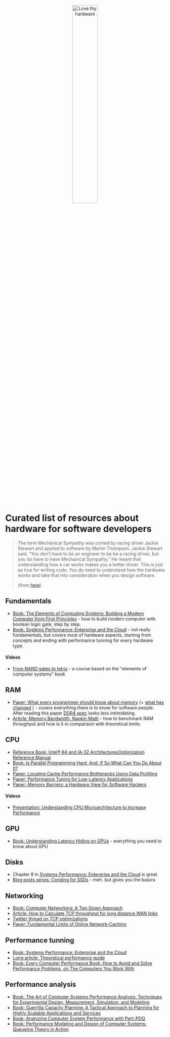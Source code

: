 <p align="center">
  <img src="https://user-images.githubusercontent.com/502482/92668997-502cdb80-f2de-11ea-8f30-f38b9849d8d8.png" alt="Love thy hardware" width="40%">
</p>

# Curated list of resources about hardware for software developers

> The term Mechanical Sympathy was coined by racing driver Jackie Stewart and applied to software by Martin Thompson. Jackie Stewart said, “You don’t have to be an engineer to be be a racing driver, but you do have to have Mechanical Sympathy.” He meant that understanding how a car works makes you a better driver. This is just as true for writing code. You do need to understand how the hardware works and take that into consideration when you design software. 
>
>(from [here](https://dzone.com/articles/mechanical-sympathy))

## Fundamentals

* [Book: The Elements of Computing Systems: Building a Modern Computer from First Principles](https://www.amazon.com/Elements-Computing-Systems-Building-Principles/dp/0262640686) - how to build modern computer with boolean logic gate, step by step.
* [Book: Systems Performance: Enterprise and the Cloud](https://www.amazon.com/Systems-Performance-Enterprise-Brendan-Gregg/dp/0133390098) - not really fundamentals, but covers most of hardware aspects, starting from concepts and ending with performance tunning for every hardware type.

#### Videos

* [From NAND gates to tetris](https://www.coursera.org/learn/build-a-computer) - a course based on the "elements of computer systems" book

## RAM 

* [Paper: What every programmer should know about memory](https://akkadia.org/drepper/cpumemory.pdf) (+ [what has changed](https://stackoverflow.com/questions/8126311/what-every-programmer-should-know-about-memory) ) - covers everything there is to know for software people. After reading this paper [DDR4 spec](https://en.wikipedia.org/wiki/DDR4_SDRAM#Modules) looks less intimidating. 
* [Article: Memory Bandwidth. Napkin Math](https://www.forrestthewoods.com/blog/memory-bandwidth-napkin-math/) - how to benchmark RAM throughput and how is it in comparison with theoretical limits. 

## CPU

* [Reference Book: Intel® 64 and IA-32 ArchitecturesOptimization Reference Manual](https://software.intel.com/content/dam/develop/public/us/en/documents/64-ia-32-architectures-optimization-manual.pdf)
* [Book: Is Parallel Programming Hard, And, If So,What Can You Do About It?](https://mirrors.edge.kernel.org/pub/linux/kernel/people/paulmck/perfbook/perfbook.2019.12.22a.pdf)
* [Paper: Locating  Cache  Performance  Bottlenecks  Using  Data  Profiling](https://people.csail.mit.edu/nickolai/papers/pesterev-dprof.pdf)
* [Paper: Performance Tuning for Low-Latency Applications](https://s3-eu-west-1.amazonaws.com/aitusoftware-doc-public/downloads/PerformanceTuningHandbook.pdf)
* [Paper: Memory Barriers: a Hardware View for Software Hackers](http://www.rdrop.com/~paulmck/scalability/paper/whymb.2009.04.05a.pdf)
#### Videos

* [Presentation: Understanding CPU Microarchitecture to Increase Performance](https://www.infoq.com/presentations/microarchitecture-modern-cpu/)

## GPU

* [Book: Understanding Latency Hiding on GPUs](https://www2.eecs.berkeley.edu/Pubs/TechRpts/2016/EECS-2016-143.pdf) - everything you need to know about GPU

## Disks
* Chapter 9 in [Systems Performance: Enterprise and the Cloud](https://www.amazon.com/Systems-Performance-Enterprise-Brendan-Gregg/dp/0133390098) is great
* [Blog posts series: Conding for SSDs](http://codecapsule.com/2014/02/12/coding-for-ssds-part-1-introduction-and-table-of-contents/) - meh. but gives you the basics

## Networking

* [Book: Computer Networking: A Top-Down Approach](https://www.amazon.com/Computer-Networking-Top-Down-Approach-7th/dp/0133594149)
* [Article: How to Calculate TCP throughput for long distance WAN links](http://bradhedlund.com/2008/12/19/how-to-calculate-tcp-throughput-for-long-distance-links/)
* [Twitter thread on TCP optimizations](https://threadreaderapp.com/thread/1099086415671877633.html)
* [Paper: Fundamental Limits of Online Network-Caching](https://arxiv.org/abs/2003.14085)

## Performance tunning 

* [Book: Systems Performance: Enterprise and the Cloud](https://www.amazon.com/Systems-Performance-Enterprise-Brendan-Gregg/dp/0133390098)
* [Long article: Theoretical performance guide](http://sled.rs/perf)
* [Book: Every Computer Performance Book: How to Avoid and Solve Performance Problems  on The Computers You Work With](https://www.amazon.com/gp/product/1482657759/)

## Performance analysis

* [Book: The Art of Computer Systems Performance Analysis: Techniques for Experimental Design, Measurement, Simulation, and Modeling](https://www.amazon.com/Art-Computer-Systems-Performance-Analysis/dp/0471503363)
* [Book: Guerrilla Capacity Planning: A Tactical Approach to Planning for Highly Scalable Applications and Services](https://www.amazon.com/Guerrilla-Capacity-Planning-Tactical-Applications/dp/3540261389)
* [Book: Analyzing Computer System Performance with Perl::PDQ](https://www.amazon.com/gp/product/B00FC99QUO/ref=dbs_a_def_rwt_hsch_vapi_tkin_p1_i0)
* [Book: Performance Modeling and Design of Computer Systems: Queueing Theory in Action](https://www.amazon.com/Performance-Modeling-Design-Computer-Systems)
